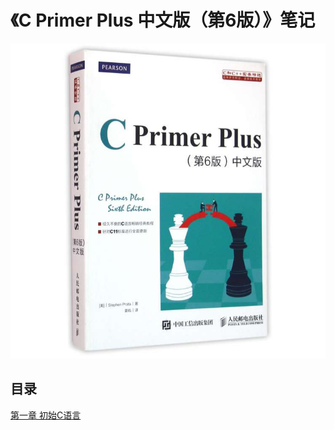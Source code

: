 # 《C Primer Plus 中文版（第6版）》笔记

![Cover](cover.jpg)

## 目录

[第一章 初始C语言](https://github.com/logan70/C-Primer-Plus-6th-Notes-CN/tree/master/Chapter-1%20Getting%20Started)